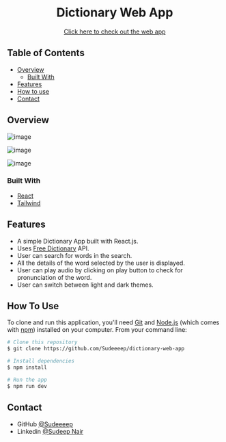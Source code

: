<!-- Please update value in the {}  -->

<h1 align="center">Dictionary Web App</h1>

<div align="center">
  <a href="https://dictionary-sudeep.vercel.app/" target="_blank">Click here to check out the web app</a>
</div>

<!-- TABLE OF CONTENTS -->

## Table of Contents

- [Overview](#overview)
  - [Built With](#built-with)
- [Features](#features)
- [How to use](#how-to-use)
- [Contact](#contact)

## Overview

![image](https://github.com/Sudeeeep/dictionary-web-app/assets/77622737/1391bb9a-14d0-4ef9-8b28-b43594a30899)

![image](https://github.com/Sudeeeep/dictionary-web-app/assets/77622737/ad8b49b3-7590-4e37-b80d-4b2f62c91bf6)

![image](https://github.com/Sudeeeep/dictionary-web-app/assets/77622737/e223e8af-3a35-48ea-9271-083824b853b1)


### Built With

<!-- This section should list any major frameworks that you built your project using. Here are a few examples.-->

- [React](https://reactjs.org/)
- [Tailwind](https://tailwindcss.com/)


 ## Features

<!-- List the features of your application or follow the template. Don't share the figma file here :) -->

- A simple Dictionary App built with React.js.
- Uses [Free Dictionary](https://restcountries.com/) API.
- User can search for words in the search.
- All the details of the word selected by the user is displayed.
- User can play audio by clicking on play button to check for pronunciation of the word.
- User can switch between light and dark themes.



## How To Use

<!-- Example: -->

To clone and run this application, you'll need [Git](https://git-scm.com) and [Node.js](https://nodejs.org/en/download/) (which comes with [npm](http://npmjs.com)) installed on your computer. From your command line:

```bash
# Clone this repository
$ git clone https://github.com/Sudeeeep/dictionary-web-app

# Install dependencies
$ npm install

# Run the app
$ npm run dev
```


## Contact

- GitHub [@Sudeeeep](https://github.com/Sudeeeep)
- Linkedin [@Sudeep Nair](https://www.linkedin.com/in/sudeep-nair-1295a8201)
